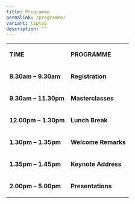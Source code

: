 ```yaml
---
title: Programme
permalink: /programme/
variant: tiptap
description: ""
---
```

<table style="minWidth: 125px">
<colgroup>
<col>
<col>
<col>
<col>
<col>
</colgroup>
<tbody>
<tr>
<td rowspan="1" colspan="1">
<p><strong>TIME</strong>
</p>
</td>
<td rowspan="1" colspan="4">
<p><strong>PROGRAMME</strong>
</p>
</td>
</tr>
<tr>
<td rowspan="1" colspan="1">
<p><strong>8.30am – 9.30am</strong>
</p>
</td>
<td rowspan="1" colspan="4">
<p><strong>Registration</strong>
</p>
</td>
</tr>
<tr>
<td rowspan="1" colspan="1">
<p><strong>9.30am – 11.30pm</strong>
</p>
</td>
<td rowspan="1" colspan="4">
<p><strong>Masterclasses</strong>
</p>
</td>
</tr>
<tr>
<td rowspan="1" colspan="1">
<p><strong>12.00pm – 1.30pm</strong>
</p>
</td>
<td rowspan="1" colspan="4">
<p><strong>Lunch Break</strong>
</p>
</td>
</tr>
<tr>
<td rowspan="1" colspan="1">
<p><strong>1.30pm – 1.35pm</strong>
</p>
</td>
<td rowspan="1" colspan="4">
<p><strong>Welcome Remarks</strong>
</p>
</td>
</tr>
<tr>
<td rowspan="1" colspan="1">
<p><strong>1.35pm – 1.45pm</strong>
</p>
</td>
<td rowspan="1" colspan="4">
<p><strong>Keynote Address</strong>
</p>
</td>
</tr>
<tr>
<td rowspan="1" colspan="1">
<p><strong>2.00pm – 5.00pm</strong>
</p>
</td>
<td rowspan="1" colspan="4">
<p><strong>Presentations</strong>
</p>
</td>
</tr>
</tbody>
</table>
<p></p>